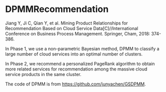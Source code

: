 # DPMMRecommendation

Jiang Y, Ji C, Qian Y, et al. Mining Product Relationships for Recommendation Based on Cloud Service Data[C]//International Conference on Business Process Management. Springer, Cham, 2018: 374-386.


In Phase 1, we use a non-parametric Bayesian method, DPMM to classify a large number of cloud services into an optimal number of clusters. 
 
In Phase 2, we recommend a personalized PageRank algorithm to obtain more related services for recommendation among the massive cloud service products in the same cluster.

The code of DPMM is from https://github.com/junyachen/GSDPMM.
